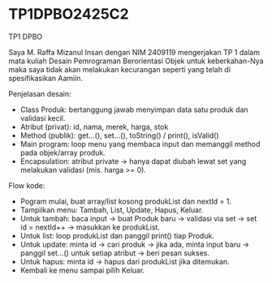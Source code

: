 # TP1DPBO2425C2
TP1 DPBO

Saya M. Raffa Mizanul Insan dengan NIM 2409119
mengerjakan TP 1 dalam mata kuliah Desain Pemrograman Berorientasi Objek
untuk keberkahan-Nya maka saya tidak akan melakukan kecurangan
seperti yang telah di spesifikasikan Aamiin.

Penjelasan desain:

- Class Produk: bertanggung jawab menyimpan data satu produk dan validasi kecil.
- Atribut (privat): id, nama, merek, harga, stok
- Method (publik): get...(), set...(), toString() / print(), isValid()
- Main program: loop menu yang membaca input dan memanggil method pada objek/array produk.
- Encapsulation: atribut private -> hanya dapat diubah lewat set yang melakukan validasi (mis. harga >= 0).

Flow kode:

- Pogram mulai, buat array/list kosong produkList dan nextId = 1.
- Tampilkan menu: Tambah, List, Update, Hapus, Keluar.
- Untuk tambah: baca input -> buat Produk baru -> validasi via set -> set id = nextId++ -> masukkan ke produkList.
- Untuk list: loop produkList dan panggil print() tiap Produk.
- Untuk update: minta id -> cari produk → jika ada, minta input baru -> panggil set...() untuk setiap atribut -> beri pesan sukses.
- Untuk hapus: minta id -> hapus dari produkList jika ditemukan.
- Kembali ke menu sampai pilih Keluar.
